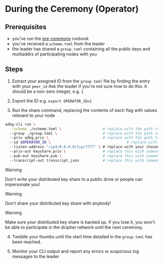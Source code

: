 # During the Ceremony (Operator)

## Prerequisites
- you've run the [pre-ceremony](./pre-ceremony-operator.md) runbook
- you've received a `scheme.toml` from the leader
- the leader has shared a `group.toml` containing all the public keys and multiaddrs of participating nodes with you

## Steps
1. Extract your assigned ID from the `group.toml` file by finding the entry with your `peer_id`
Ask the leader if you're not sure how to do this.
It should be a non-zero integer, e.g. `1`

2. Export the ID 
e.g. `export OPERATOR_ID=1`

3. Run the share command, replacing the contents of each flag with values relevant to your node
```bash
adkg-cli run \
  --scheme ./scheme.toml \                   # replace with the path to the scheme.toml file the leader gave you
  --group ./group.toml \                     # replace with the path to the group.toml the leader gave you
  --priv adkg.priv \                         # replace with the path to your private key file
  --id $OPERATOR_ID \                                   # replace with your assigned ID
  --listen-address "/ip4/0.0.0.0/tcp/7777" \ # replace with your chosen multiaddr
  --priv-out keyshare.priv \                 # replace this with somewhere you can store your shared keys
  --pub-out keyshare.pub \                   # replace this with somewhere you can store your shared keys
  --transcript-out transcript.json           # replace this with somewhere you can store a transcript in case somebody fails to join

```

> [!WARNING]  
> Don't write your distributed key share to a public drive or people can impersonate you!

> [!WARNING]  
> Don't share your distributed key share with anybody!

> [!WARNING]  
> Make sure your distributed key share is backed up. If you lose it, you won't be able to participate in the dcipher network until the next ceremony.

4. Twiddle your thumbs until the start time detailed in the `group.toml` has been reached.

5. Monitor your CLI output and report any errors or suspicious log messages to the leader

